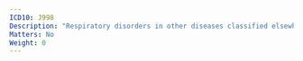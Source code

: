 ```yaml
---
ICD10: J998
Description: "Respiratory disorders in other diseases classified elsewhere"
Matters: No
Weight: 0
---
```


